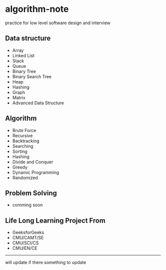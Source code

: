 # algorithm-note
practice for low level software design and interview

## Data structure
 - Array
 - Linked List
 - Stack
 - Queue
 - Binary Tree
 - Binary Search Tree
 - Heap
 - Hashing
 - Graph
 - Matrix
 - Advanced Data Structure

## Algorithm
 - Brute Force
 - Recursive
 - Backtracking
 - Searching
 - Sorting
 - Hashing
 - Divide and Conquer
 - Greedy
 - Dynamic Programming
 - Randomized
 
 ## Problem Solving
 - comming soon
 

## Life Long Learning Project From
- GeeksforGeeks
- CMU/CAMT/SE
- CMU/SCI/CS
- CMU/EN/CE

---

will update if there something to update
